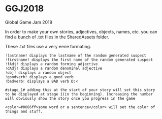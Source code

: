 # GGJ2018
Global Game Jam 2018 


In order to make your own stories, adjectives, objects, names, etc. you can find a bunch of .txt files in the SharedAssets folder.

These .txt files use a very eerie formating.

```
!lastname! displays the lastname of the random generated suspect
!firstname! displays the first name of the random generated suspect
!fAdj! displays a random forming adjective
!dAdj! displays a random denominal adjective
!obj! displays a random object
!goodverb! displays a good verb
!badverb! displays a BAD verb D:<

#stage_1# adding this at the start of your story will set this story to be displayed at stage 1(in the beginning). Increasing the number will obviously show the story once you progress in the game

<color=#0066ff>some word or a sentence</color> will set the color of things and stuff.
```
